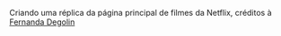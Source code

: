 Criando uma réplica da página principal de filmes da Netflix, créditos à [Fernanda Degolin](https://github.com/fernandadegolin)